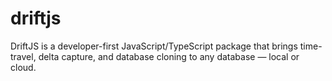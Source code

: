 # driftjs
DriftJS is a developer-first JavaScript/TypeScript package that brings time-travel, delta capture, and database cloning to any database — local or cloud.

